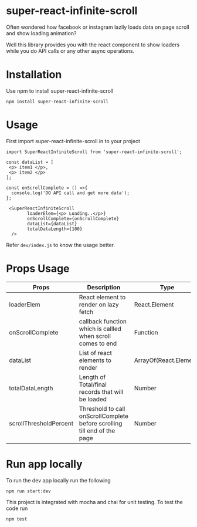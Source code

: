 # super-react-infinite-scroll

Often wondered how facebook or instagram lazily loads data on page scroll and show loading animation? 

Well this library provides you with the react component to show loaders while you do API calls or any other async operations.

# Installation

Use npm to install super-react-infinite-scroll

```
npm install super-react-infinite-scroll
```

# Usage

First import super-react-infinite-scroll in to your project
```
import SuperReactInfiniteScroll from 'super-react-infinite-scroll';

```

```
const dataList = [
 <p> item1 </p>,
 <p> item2 </p>
];

const onScrollComplete = () =>{
  console.log('DO API call and get more data');
};

 <SuperReactInfiniteScroll
        loaderElem={<p> Loading..</p>}        
        onScrollComplete={onScrollComplete}
        dataList={dataList}
        totalDataLength={100}
  />
```

Refer `dev/index.js` to know the usage better.

# Props Usage

| Props              | Description                                                |     Type          | Defaults      |
| -------------      | -------------                                              | ---------------   | -----------   |
| loaderElem         | React element to render on lazy fetch                      | React.Element     |               |
| onScrollComplete   | callback function which is callled when scroll comes to end| Function          |            | 
| dataList           | List of react elements to render                | ArrayOf(React.Element)             |               |
|totalDataLength     | Length of Total/final records that will be loaded          | Number            |               | 
|scrollThresholdPercent| Threshold to call onScrollComplete before scrolling till end of the page| Number| 95         |


# Run app locally

To run the dev app locally run the following 

```
npm run start:dev
```

This project is integrated with mocha and chai for unit testing. To test the code run

```
npm test
```

